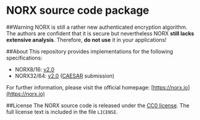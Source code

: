 # NORX source code package

##Warning
NORX is still a rather new authenticated encryption algorithm. The authors are confident that it is secure but nevertheless NORX **still lacks extensive analysis**. Therefore, **do not use** it in your applications!

##About
This repository provides implementations for the following specifications:

* NORX8/16: [v2.0](https://zerobyte.io/files/papers/2015-AJN-norx8-and-norx16.pdf)
* NORX32/64: [v2.0](https://norx.io/data/norx.pdf) ([CAESAR](http://competitions.cr.yp.to/caesar.html) submission)

For further information, please visit the official homepage: [https://norx.io](https://norx.io)

##License
The NORX source code is released under the [CC0 license](https://creativecommons.org/publicdomain/zero/1.0/). The full license text is included in the file `LICENSE`.
